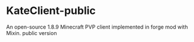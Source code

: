 # KateClient-public
An open-source 1.8.9 Minecraft PVP client implemented in forge mod with Mixin.  public version
